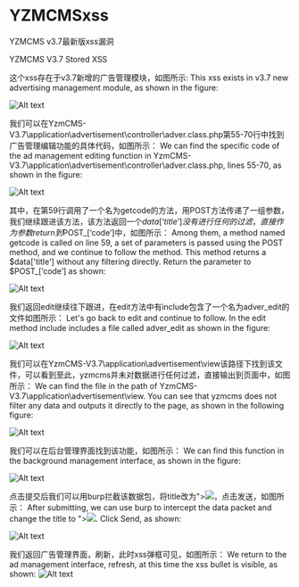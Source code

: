 # YZMCMSxss
YZMCMS v3.7最新版xss漏洞

YZMCMS V3.7 Stored XSS

这个xss存在于v3.7新增的广告管理模块，如图所示:
This xss exists in v3.7 new advertising management module, as shown in the figure:

![Alt text](AlwaysHereFight/YZMCMSxss/1.png) 

我们可以在YzmCMS-V3.7\application\advertisement\controller\adver.class.php第55-70行中找到广告管理编辑功能的具体代码，如图所示：
We can find the specific code of the ad management editing function in YzmCMS-V3.7\application\advertisement\controller\adver.class.php, lines 55-70, as shown in the figure:

![Alt text](AlwaysHereFight/YZMCMSxss/2.png) 

其中，在第59行调用了一个名为getcode的方法，用POST方法传递了一组参数，我们继续跟进该方法，该方法返回一个$data[‘title’]没有进行任何的过滤，直接作为参数return到$POST_[‘code’]中，如图所示：
Among them, a method named getcode is called on line 59, a set of parameters is passed using the POST method, and we continue to follow the method. This method returns a $data['title'] without any filtering directly. Return the parameter to $POST_[‘code’] as shown:

![Alt text](AlwaysHereFight/YZMCMSxss/3.png)

我们返回edit继续往下跟进，在edit方法中有include包含了一个名为adver_edit的文件如图所示：
Let's go back to edit and continue to follow. In the edit method include includes a file called adver_edit as shown in the figure:

![Alt text](AlwaysHereFight/YZMCMSxss/4.png)

我们可以在YzmCMS-V3.7\application\advertisement\view该路径下找到该文件，可以看到至此，yzmcms并未对数据进行任何过滤，直接输出到页面中，如图所示：
We can find the file in the path of YzmCMS-V3.7\application\advertisement\view. You can see that yzmcms does not filter any data and outputs it directly to the page, as shown in the following figure:

![Alt text](AlwaysHereFight/YZMCMSxss/5.png)

我们可以在后台管理界面找到该功能，如图所示：
We can find this function in the background management interface, as shown in the figure:

![Alt text](AlwaysHereFight/YZMCMSxss/6.png)

点击提交后我们可以用burp拦截该数据包，将title改为"><img src=ss onerror=alert(/xss1/)>，点击发送，如图所示：
After submitting, we can use burp to intercept the data packet and change the title to "><img src=ss onerror=alert(/xss1/)>. Click Send, as shown:

![Alt text](AlwaysHereFight/YZMCMSxss/7.png)

我们返回广告管理界面，刷新，此时xss弹框可见，如图所示：
We return to the ad management interface, refresh, at this time the xss bullet is visible, as shown:
![Alt text](AlwaysHereFight/YZMCMSxss/8.png)
